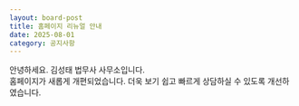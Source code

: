 ```yaml
---
layout: board-post
title: 홈페이지 리뉴얼 안내
date: 2025-08-01
category: 공지사항
---
```

안녕하세요. 김성태 법무사 사무소입니다.  
홈페이지가 새롭게 개편되었습니다. 더욱 보기 쉽고 빠르게 상담하실 수 있도록 개선하였습니다.
